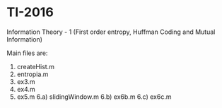 # TI-2016

Information Theory - 1 (First order entropy, Huffman Coding and Mutual Information)

Main files are:

1. createHist.m
2. entropia.m
3. ex3.m
4. ex4.m
5. ex5.m
6.a) slidingWindow.m
6.b) ex6b.m
6.c) ex6c.m
